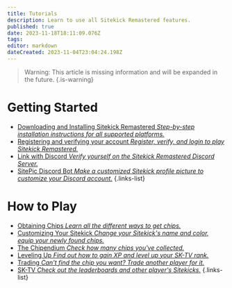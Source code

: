 ```yaml
---
title: Tutorials
description: Learn to use all Sitekick Remastered features.
published: true
date: 2023-11-18T18:11:09.076Z
tags: 
editor: markdown
dateCreated: 2023-11-04T23:04:24.198Z
---
```


>  Warning:	This article is missing information and will be expanded in the future. 
{.is-warning}
# Getting Started
- [Downloading and Installing Sitekick Remastered *Step-by-step installation instructions for all supported platforms.*](/Home/Sitekick/Tutorials/Downloading-and-Installing)
- [Registering and verifying your account *Register, verify, and login to play Sitekick Remastered.*](/Home/Sitekick/Tutorials/Registration)
- [Link with Discord *Verify yourself on the Sitekick Remastered Discord Server.*](/Home/Sitekick/Tutorials/Discord)
- [SitePic Discord Bot *Make a customized Sitekick profile picture to customize your Discord account.*](/Home/Sitekick/Tutorials/SitePic)
{.links-list}
# How to Play
- [Obtaining Chips *Learn all the different ways to get chips.*](/Home/Sitekick/Tutorials/Obtaining-Chips)
- [Customizing Your Sitekick *Change your Sitekick's name and color, equip your newly found chips.*](/Home/Sitekick/Tutorials/Customizing-Your-Sitekick)
- [The Chipendium *Check how many chips you've collected.*](/Home/Sitekick/Tutorials/SK-TV)
- [Leveling Up *Find out how to gain XP and level up your SK-TV rank.*](/Home/Sitekick/Tutorials/Leveling-Up)
- [Trading *Can't find the chip you want? Trade another player for it.*](/Home/Sitekick/Tutorials/Trading)
- [SK-TV *Check out the leaderboards and other player's Sitekicks.*](/Home/Sitekick/Tutorials/SK-TV)
{.links-list}
